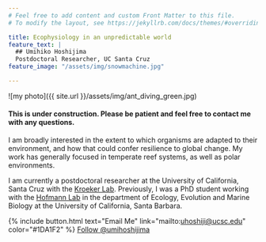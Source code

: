 ```yaml
---
# Feel free to add content and custom Front Matter to this file.
# To modify the layout, see https://jekyllrb.com/docs/themes/#overriding-theme-defaults

title: Ecophysiology in an unpredictable world
feature_text: |
  ## Umihiko Hoshijima
  Postdoctoral Researcher, UC Santa Cruz
feature_image: "/assets/img/snowmachine.jpg"

---
```



![my photo]({{ site.url }}/assets/img/ant_diving_green.jpg)


#### This is under construction. Please be patient and feel free to contact me with any questions.




I am broadly interested in the extent to which organisms are adapted to their environment, and how that could confer resilience to global change. My work has generally focused in temperate reef systems, as well as polar environments.

I am currently a postdoctoral researcher at the University of California, Santa Cruz with the [Kroeker Lab](http://kristy-kroeker.squarespace.com/). Previously, I was a PhD student working with the [Hofmann Lab](http://www.hofmannlab.com/) in the department of Ecology, Evolution and Marine Biology at the University of California, Santa Barbara.

{% include button.html text="Email Me" link="mailto:uhoshiji@ucsc.edu" color="#1DA1F2" %}
<a href="https://twitter.com/umihoshijima?ref_src=twsrc%5Etfw" class="twitter-follow-button" data-show-count="false">Follow @umihoshijima</a><script async src="https://platform.twitter.com/widgets.js" charset="utf-8"></script>
